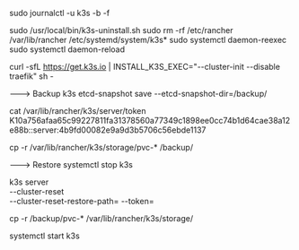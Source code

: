 sudo journalctl -u k3s -b -f

sudo /usr/local/bin/k3s-uninstall.sh
sudo rm -rf /etc/rancher /var/lib/rancher /etc/systemd/system/k3s*
sudo systemctl daemon-reexec
sudo systemctl daemon-reload

curl -sfL https://get.k3s.io | INSTALL_K3S_EXEC="--cluster-init --disable traefik" sh -

---> Backup
k3s etcd-snapshot save --etcd-snapshot-dir=/backup/

cat /var/lib/rancher/k3s/server/token
K10a756afaa65c99227811fa31378560a77349c1898ee0cc74b1d64cae38a12e88b::server:4b9fd00082e9a9d3b5706c56ebde1137

cp -r /var/lib/rancher/k3s/storage/pvc-* /backup/


---> Restore 
systemctl stop k3s

k3s server \
  --cluster-reset \
  --cluster-reset-restore-path=<PATH-TO-SNAPSHOT>
  --token=<BACKED-UP-TOKEN-VALUE>

cp -r /backup/pvc-* /var/lib/rancher/k3s/storage/

systemctl start k3s
